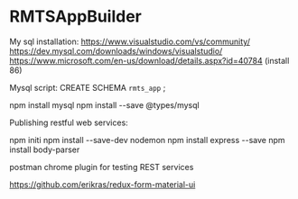 # RMTSAppBuilder

My sql installation:
https://www.visualstudio.com/vs/community/
https://dev.mysql.com/downloads/windows/visualstudio/
https://www.microsoft.com/en-us/download/details.aspx?id=40784  (install 86)

Mysql script:
CREATE SCHEMA `rmts_app` ;

npm install mysql
npm install --save @types/mysql

Publishing restful web services:

npm initi
npm install --save-dev nodemon
npm install express --save
npm install body-parser

postman chrome plugin for testing REST services

https://github.com/erikras/redux-form-material-ui
